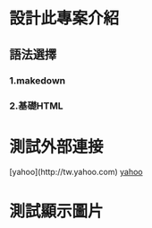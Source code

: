 # 設計此專案介紹

## 語法選擇

### 1.makedown

### 2.基礎HTML
<h1> 測試外部連接 </h1>
[yahoo](http://tw.yahoo.com)
<a href="[連結的網址或位置](http://tw.yahoo.com)">yahoo</a>

<h1> 測試顯示圖片 </h1>










